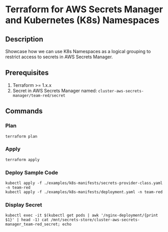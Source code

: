 # Terraform for AWS Secrets Manager and Kubernetes (K8s) Namespaces

## Description

Showcase how we can use K8s Namespaces as a logical grouping to restrict access to secrets in AWS Secrets Manager.

## Prerequisites
1. Terraform >= 1.x.x
2. Secret in AWS Secrets Manager named: `cluster-aws-secrets-manager/team-red/secret`

## Commands
### Plan
```
terraform plan
```

### Apply
```
terraform apply
```

### Deploy Sample Code
```
kubectl apply -f ./examples/k8s-manifests/secrets-provider-class.yaml -n team-red
kubectl apply -f ./examples/k8s-manifests/deployment.yaml -n team-red
```

### Display Secret
```
kubectl exec -it $(kubectl get pods | awk '/nginx-deployment/{print $1}' | head -1) cat /mnt/secrets-store/cluster-aws-secrets-manager_team-red_secret; echo
````
